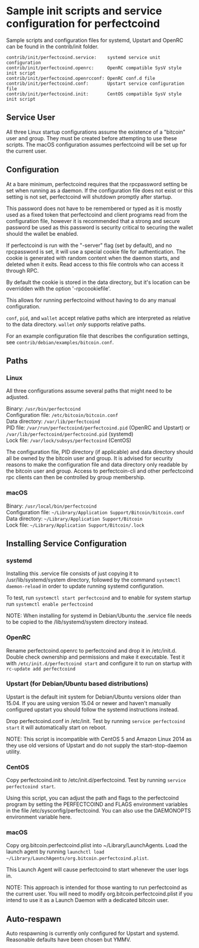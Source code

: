 Sample init scripts and service configuration for perfectcoind
==========================================================

Sample scripts and configuration files for systemd, Upstart and OpenRC
can be found in the contrib/init folder.

    contrib/init/perfectcoind.service:    systemd service unit configuration
    contrib/init/perfectcoind.openrc:     OpenRC compatible SysV style init script
    contrib/init/perfectcoind.openrcconf: OpenRC conf.d file
    contrib/init/perfectcoind.conf:       Upstart service configuration file
    contrib/init/perfectcoind.init:       CentOS compatible SysV style init script

Service User
---------------------------------

All three Linux startup configurations assume the existence of a "bitcoin" user
and group.  They must be created before attempting to use these scripts.
The macOS configuration assumes perfectcoind will be set up for the current user.

Configuration
---------------------------------

At a bare minimum, perfectcoind requires that the rpcpassword setting be set
when running as a daemon.  If the configuration file does not exist or this
setting is not set, perfectcoind will shutdown promptly after startup.

This password does not have to be remembered or typed as it is mostly used
as a fixed token that perfectcoind and client programs read from the configuration
file, however it is recommended that a strong and secure password be used
as this password is security critical to securing the wallet should the
wallet be enabled.

If perfectcoind is run with the "-server" flag (set by default), and no rpcpassword is set,
it will use a special cookie file for authentication. The cookie is generated with random
content when the daemon starts, and deleted when it exits. Read access to this file
controls who can access it through RPC.

By default the cookie is stored in the data directory, but it's location can be overridden
with the option '-rpccookiefile'.

This allows for running perfectcoind without having to do any manual configuration.

`conf`, `pid`, and `wallet` accept relative paths which are interpreted as
relative to the data directory. `wallet` *only* supports relative paths.

For an example configuration file that describes the configuration settings,
see `contrib/debian/examples/bitcoin.conf`.

Paths
---------------------------------

### Linux

All three configurations assume several paths that might need to be adjusted.

Binary:              `/usr/bin/perfectcoind`  
Configuration file:  `/etc/bitcoin/bitcoin.conf`  
Data directory:      `/var/lib/perfectcoind`  
PID file:            `/var/run/perfectcoind/perfectcoind.pid` (OpenRC and Upstart) or `/var/lib/perfectcoind/perfectcoind.pid` (systemd)  
Lock file:           `/var/lock/subsys/perfectcoind` (CentOS)  

The configuration file, PID directory (if applicable) and data directory
should all be owned by the bitcoin user and group.  It is advised for security
reasons to make the configuration file and data directory only readable by the
bitcoin user and group.  Access to perfectcoin-cli and other perfectcoind rpc clients
can then be controlled by group membership.

### macOS

Binary:              `/usr/local/bin/perfectcoind`  
Configuration file:  `~/Library/Application Support/Bitcoin/bitcoin.conf`  
Data directory:      `~/Library/Application Support/Bitcoin`  
Lock file:           `~/Library/Application Support/Bitcoin/.lock`  

Installing Service Configuration
-----------------------------------

### systemd

Installing this .service file consists of just copying it to
/usr/lib/systemd/system directory, followed by the command
`systemctl daemon-reload` in order to update running systemd configuration.

To test, run `systemctl start perfectcoind` and to enable for system startup run
`systemctl enable perfectcoind`

NOTE: When installing for systemd in Debian/Ubuntu the .service file needs to be copied to the /lib/systemd/system directory instead.

### OpenRC

Rename perfectcoind.openrc to perfectcoind and drop it in /etc/init.d.  Double
check ownership and permissions and make it executable.  Test it with
`/etc/init.d/perfectcoind start` and configure it to run on startup with
`rc-update add perfectcoind`

### Upstart (for Debian/Ubuntu based distributions)

Upstart is the default init system for Debian/Ubuntu versions older than 15.04. If you are using version 15.04 or newer and haven't manually configured upstart you should follow the systemd instructions instead.

Drop perfectcoind.conf in /etc/init.  Test by running `service perfectcoind start`
it will automatically start on reboot.

NOTE: This script is incompatible with CentOS 5 and Amazon Linux 2014 as they
use old versions of Upstart and do not supply the start-stop-daemon utility.

### CentOS

Copy perfectcoind.init to /etc/init.d/perfectcoind. Test by running `service perfectcoind start`.

Using this script, you can adjust the path and flags to the perfectcoind program by
setting the PERFECTCOIND and FLAGS environment variables in the file
/etc/sysconfig/perfectcoind. You can also use the DAEMONOPTS environment variable here.

### macOS

Copy org.bitcoin.perfectcoind.plist into ~/Library/LaunchAgents. Load the launch agent by
running `launchctl load ~/Library/LaunchAgents/org.bitcoin.perfectcoind.plist`.

This Launch Agent will cause perfectcoind to start whenever the user logs in.

NOTE: This approach is intended for those wanting to run perfectcoind as the current user.
You will need to modify org.bitcoin.perfectcoind.plist if you intend to use it as a
Launch Daemon with a dedicated bitcoin user.

Auto-respawn
-----------------------------------

Auto respawning is currently only configured for Upstart and systemd.
Reasonable defaults have been chosen but YMMV.
